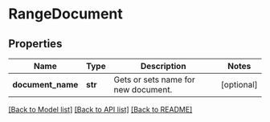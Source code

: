 # RangeDocument

## Properties
Name | Type | Description | Notes
------------ | ------------- | ------------- | -------------
**document_name** | **str** | Gets or sets name for new document. | [optional] 

[[Back to Model list]](../README.md#documentation-for-models) [[Back to API list]](../README.md#documentation-for-api-endpoints) [[Back to README]](../README.md)


